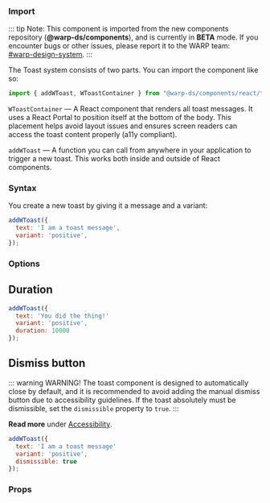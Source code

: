 ### Import

::: tip Note:
This component is imported from the new components repository (**@warp-ds/components**),
and is currently in **BETA** mode. If you encounter bugs or other issues, please report it to the WARP team: <br />[#warp-design-system](https://sch-chat.slack.com/archives/C04P0GYTHPV).
:::

The Toast system consists of two parts.
You can import the component like so:

```js
import { addWToast, WToastContainer } from "@warp-ds/components/react/toast";
```

`WToastContainer` — A React component that renders all toast messages. It uses a React Portal to position itself at the bottom of the body. This placement helps avoid layout issues and ensures screen readers can access the toast content properly (a11y compliant).

`addWToast` — A function you can call from anywhere in your application to trigger a new toast. This works both inside and outside of React components.

### Syntax

You create a new toast by giving it a message and a variant:

```js
addWToast({ 
  text: 'I am a toast message', 
  variant: 'positive', 
});
```

### Options

## Duration

```js
addWToast({
  text: 'You did the thing!'
  variant: 'positive',
  duration: 10000
});
```

## Dismiss button

::: warning WARNING! 
The toast component is designed to automatically close by default, and it is recommended to avoid adding the manual dismiss button due to accessibility guidelines. If the toast absolutely must be dismissible, set the `dismissible` property to `true`.
:::

**Read more** under [Accessibility](#accessibility).

```js
addWToast({
  text: 'I am a toast message'
  variant: 'positive',
  dismissible: true
});
```

### Props

<api-table type="react" component="Toast" />
